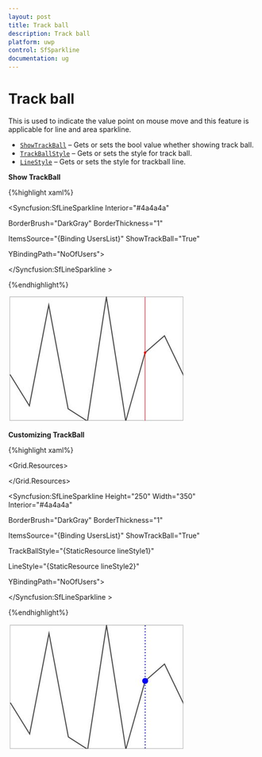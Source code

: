 ```yaml
---
layout: post
title: Track ball 
description: Track ball
platform: uwp
control: SfSparkline
documentation: ug
---
```

# Track ball

This is used to indicate the value point on mouse move and this feature is applicable for line and area sparkline.

* [`ShowTrackBall`](http://help.syncfusion.com/cr/cref_files/uwp/sfchart/frlrfSyncfusionUIXamlChartsMarkerBaseClassShowTrackBallTopic.html) – Gets or sets the bool value whether showing track ball.
* [`TrackBallStyle`](http://help.syncfusion.com/cr/cref_files/uwp/sfchart/frlrfSyncfusionUIXamlChartsMarkerBaseClassTrackBallStyleTopic.html) – Gets or sets the style for track ball.
* [`LineStyle`](http://help.syncfusion.com/cr/cref_files/uwp/sfchart/frlrfSyncfusionUIXamlChartsMarkerBaseClassLineStyleTopic.html) – Gets or sets the style for trackball line.

**Show TrackBall**

{%highlight xaml%}

<Syncfusion:SfLineSparkline  Interior="#4a4a4a"   

BorderBrush="DarkGray" BorderThickness="1"

ItemsSource="{Binding UsersList}" ShowTrackBall="True" 

YBindingPath="NoOfUsers">

</Syncfusion:SfLineSparkline >

{%endhighlight%}

![Show Trackball](Track-ball_images/Trackball_img1.jpeg)


**Customizing TrackBall**

{%highlight xaml%}

<Grid.Resources>

<Style TargetType="Ellipse" x:Key="lineStyle1">

<Setter Property="Fill" Value="Blue"></Setter>

<Setter Property="Height" Value="12"></Setter>

<Setter Property="Width" Value="12"></Setter>

</Style>

<Style TargetType="Line" x:Key="lineStyle2">

<Setter Property="Stroke" Value="Blue"/>

<Setter Property="StrokeThickness" Value="2"></Setter>

<Setter Property="StrokeDashArray" Value="1,2"></Setter>

</Style>

</Grid.Resources>

<Syncfusion:SfLineSparkline Height="250" Width="350" Interior="#4a4a4a"   

BorderBrush="DarkGray" BorderThickness="1"

ItemsSource="{Binding UsersList}" ShowTrackBall="True" 

TrackBallStyle="{StaticResource lineStyle1}" 

LineStyle="{StaticResource lineStyle2}"

YBindingPath="NoOfUsers">

</Syncfusion:SfLineSparkline >

{%endhighlight%}

![Customizing TrackBall](Track-ball_images/Trackball_img2.jpeg)
